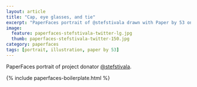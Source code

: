 ```yaml
---
layout: article
title: "Cap, eye glasses, and tie"
excerpt: "PaperFaces portrait of @stefstivala drawn with Paper by 53 on an iPad."
image: 
  feature: paperfaces-stefstivala-twitter-lg.jpg
  thumb: paperfaces-stefstivala-twitter-150.jpg
category: paperfaces
tags: [portrait, illustration, paper by 53]
---
```


PaperFaces portrait of project donator [@stefstivala](http://twitter.com/stefstivala).

{% include paperfaces-boilerplate.html %}